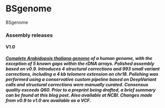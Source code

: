 # BSgenome
BSgenome
### Assembly releases
#### V1.0
##### [Complete Arabidopsis thaliana genome](https://www.arabidopsis.org/download/index-auto.jsp?dir=%2Fdownload_files%2FGenes%2FTAIR10_genome_release%2FTAIR10_chromosome_files) of a human genome, with the exception of 5 known gaps within the rDNA arrays. Polished assembly based on v0.9. Introduces 4 structural corrections and 993 small variant corrections, including a 4 kb telomere extension on chr18. Polishing was performed using a conservative custom pipeline based on DeepVariant calls and structural corrections were manually curated. Consensus quality exceeds Q60. Prior to a preprint being drafted, a brief summary can be found at this blog post. Also available at NCBI. Changes made from v0.9 to v1.0 are available as a VCF.
